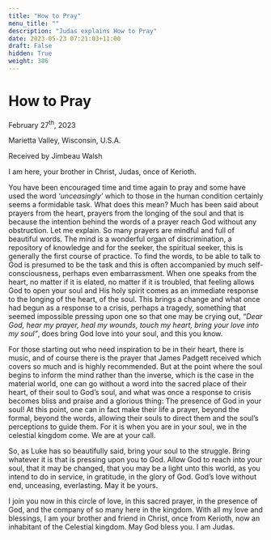 ```yaml
---
title: "How to Pray"
menu_title: ""
description: "Judas explains How to Pray"
date: 2023-05-23 07:21:03+11:00
draft: False
hidden: True
weight: 386
---
```

# How to Pray

February 27<sup>th</sup>, 2023

Marietta Valley, Wisconsin, U.S.A.

Received by Jimbeau Walsh  


I am here, your brother in Christ, Judas, once of Kerioth. 
   
You have been encouraged time and time again to pray and some have used the word *‘unceasingly’* which to those in the human condition certainly seems a formidable task. What does this mean? Much has been said about prayers from the heart, prayers from the longing of the soul and that is because the intention behind the words of a prayer reach God without any obstruction. Let me explain. So many prayers are mindful and full of beautiful words. The mind is a wonderful organ of discrimination, a repository of knowledge and for the seeker, the spiritual seeker, this is generally the first course of practice. To find the words, to be able to talk to God is presumed to be the task and this is often accompanied by much self-consciousness, perhaps even embarrassment. When one speaks from the heart, no matter if it is elated, no matter if it is troubled, that feeling allows God to open your soul and His holy spirit comes as an immediate response to the longing of the heart, of the soul. This brings a change and what once had begun as a response to a crisis, perhaps a tragedy, something that seemed impossible pressing upon one so that one may be crying out, *“Dear God, hear my prayer, heal my wounds, touch my heart, bring your love into my soul”*, does bring God love into your soul, and this you know. 
   
For those starting out who need inspiration to be in their heart, there is music, and of course there is the prayer that James Padgett received which covers so much and is highly recommended. But at the point where the soul begins to inform the mind rather than the inverse, which is the case in the material world, one can go without a word into the sacred place of their heart, of their soul to God’s soul, and what was once a response to crisis becomes bliss and praise and a glorious thing: The presence of God in your soul! At this point, one can in fact make their life a prayer, beyond the formal, beyond the words, allowing their souls to direct them and the soul’s perceptions to guide them. For it is when you are in your soul, we in the celestial kingdom come. We are at your call. 
   
So, as Luke has so beautifully said, bring your soul to the struggle. Bring whatever it is that is pressing upon you to God. Allow God to reach into your soul, that it may be changed, that you may be a light unto this world, as you intend to do in service, in gratitude, in the glory of God. God’s love without end, unceasing, everlasting. May it be yours. 
  
I join you now in this circle of love, in this sacred prayer, in the presence of God, and the company of so many here in the kingdom. With all my love and blessings, I am your brother and friend in Christ, once from Kerioth, now an inhabitant of the Celestial kingdom. May God bless you. I am Judas.